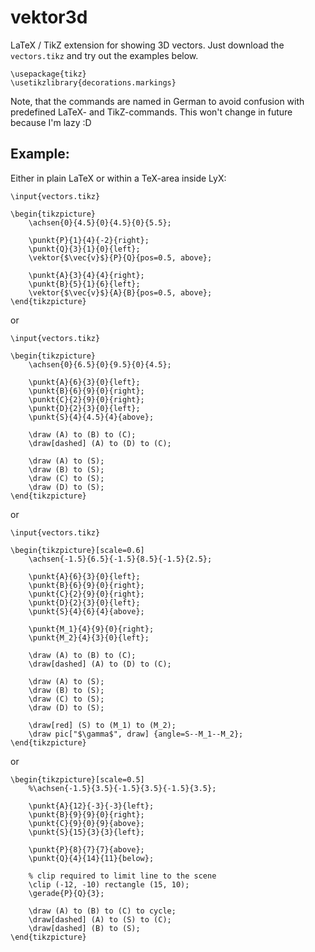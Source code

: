 # vektor3d
LaTeX / TikZ extension for showing 3D vectors. Just download the `vectors.tikz` and try out the examples below.

```
\usepackage{tikz}
\usetikzlibrary{decorations.markings}
```

Note, that the commands are named in German to avoid confusion with predefined LaTeX- and TikZ-commands. This won't change in future because I'm lazy :D

## Example:

Either in plain LaTeX or within a TeX-area inside LyX:

```
\input{vectors.tikz}

\begin{tikzpicture}
	\achsen{0}{4.5}{0}{4.5}{0}{5.5};

	\punkt{P}{1}{4}{-2}{right};
	\punkt{Q}{3}{1}{0}{left};
	\vektor{$\vec{v}$}{P}{Q}{pos=0.5, above};

	\punkt{A}{3}{4}{4}{right};
	\punkt{B}{5}{1}{6}{left};
	\vektor{$\vec{v}$}{A}{B}{pos=0.5, above};
\end{tikzpicture}
```
or
```
\input{vectors.tikz}

\begin{tikzpicture}
	\achsen{0}{6.5}{0}{9.5}{0}{4.5};

	\punkt{A}{6}{3}{0}{left};
	\punkt{B}{6}{9}{0}{right};
	\punkt{C}{2}{9}{0}{right};
	\punkt{D}{2}{3}{0}{left};
	\punkt{S}{4}{4.5}{4}{above};

	\draw (A) to (B) to (C);
	\draw[dashed] (A) to (D) to (C);

	\draw (A) to (S);
	\draw (B) to (S);
	\draw (C) to (S);
	\draw (D) to (S);
\end{tikzpicture}
```
or
```
\input{vectors.tikz}

\begin{tikzpicture}[scale=0.6]
	\achsen{-1.5}{6.5}{-1.5}{8.5}{-1.5}{2.5};

	\punkt{A}{6}{3}{0}{left};
	\punkt{B}{6}{9}{0}{right};
	\punkt{C}{2}{9}{0}{right};
	\punkt{D}{2}{3}{0}{left};
	\punkt{S}{4}{6}{4}{above};

	\punkt{M_1}{4}{9}{0}{right};
	\punkt{M_2}{4}{3}{0}{left};

	\draw (A) to (B) to (C);
	\draw[dashed] (A) to (D) to (C);

	\draw (A) to (S);
	\draw (B) to (S);
	\draw (C) to (S);
	\draw (D) to (S);

	\draw[red] (S) to (M_1) to (M_2);
	\draw pic["$\gamma$", draw] {angle=S--M_1--M_2};
\end{tikzpicture}
```
or
```
\begin{tikzpicture}[scale=0.5]
	%\achsen{-1.5}{3.5}{-1.5}{3.5}{-1.5}{3.5};

	\punkt{A}{12}{-3}{-3}{left};
	\punkt{B}{9}{9}{0}{right};
	\punkt{C}{9}{0}{9}{above};
	\punkt{S}{15}{3}{3}{left};

	\punkt{P}{8}{7}{7}{above};
	\punkt{Q}{4}{14}{11}{below};

	% clip required to limit line to the scene
	\clip (-12, -10) rectangle (15, 10);
	\gerade{P}{Q}{3};

	\draw (A) to (B) to (C) to cycle;
	\draw[dashed] (A) to (S) to (C);
	\draw[dashed] (B) to (S);
\end{tikzpicture}
```
